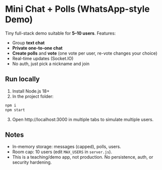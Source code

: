 
# Mini Chat + Polls (WhatsApp-style Demo)

Tiny full-stack demo suitable for **5–10 users**. Features:
- Group **text chat**
- **Private one-to-one chat**
- **Create polls** and **vote** (one vote per user, re-vote changes your choice)
- Real-time updates (Socket.IO)
- No auth, just pick a nickname and join

## Run locally

1) Install Node.js 18+
2) In the project folder:
```bash
npm i
npm start
```
3) Open http://localhost:3000 in multiple tabs to simulate multiple users.

## Notes

- In-memory storage: messages (capped), polls, users.
- Room cap: 10 users (edit `MAX_USERS` in `server.js`).
- This is a teaching/demo app, not production. No persistence, auth, or security hardening.
